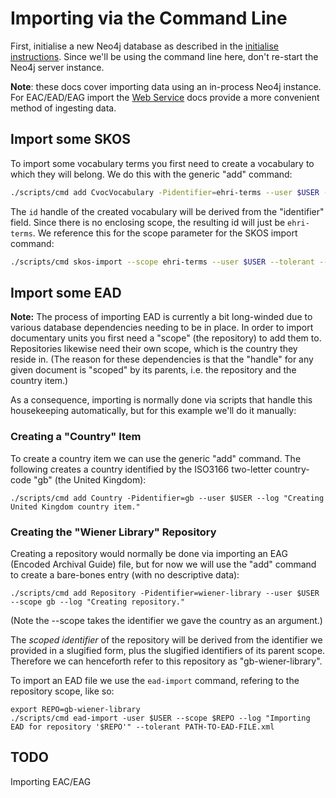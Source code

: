 # Importing via the Command Line

First, initialise a new Neo4j database as described in the [initialise instructions](initialise.md). Since we'll
be using the command line here, don't re-start the Neo4j server instance.

**Note**: these docs cover importing data using an in-process Neo4j instance. For EAC/EAD/EAG import the
[Web Service](web-service.md) docs provide a more convenient method of ingesting data.

## Import some SKOS

To import some vocabulary terms you first need to create a vocabulary to which they will belong. We do this with the
generic "add" command:

```bash
./scripts/cmd add CvocVocabulary -Pidentifier=ehri-terms --user $USER --log "Creating vocabulary for ehri terms."
```

The `id` handle of the created vocabulary will be derived from the "identifier" field. Since there is no enclosing
scope, the resulting id will just be `ehri-terms`. We reference this for the scope parameter for the SKOS import
command:

```bash
./scripts/cmd skos-import --scope ehri-terms --user $USER --tolerant --user $USER  --log "Importing EHRI SKOS" PATH-TO-SKOS.rdf
```

## Import some EAD

**Note:** The process of importing EAD is currently a bit long-winded due to various database dependencies needing to be in place. In order to import documentary units you first need a "scope" (the repository) to add them to. Repositories likewise need their own scope, which is the country they reside in. (The reason for these dependencies is that the "handle" for any given document is "scoped" by its parents, i.e. the repository and the country item.)

 As a consequence, importing is normally done via scripts that handle this housekeeping automatically, but for this example we'll do it manually:

### Creating a "Country" Item

To create a country item we can use the generic "add" command. The following creates a country identified by the ISO3166 two-letter country-code "gb" (the United Kingdom):

```
./scripts/cmd add Country -Pidentifier=gb --user $USER --log "Creating United Kingdom country item."
```

### Creating the "Wiener Library" Repository

Creating a repository would normally be done via importing an EAG (Encoded Archival Guide) file, but for now we will use the "add" command to create a bare-bones entry (with no descriptive data):

```
./scripts/cmd add Repository -Pidentifier=wiener-library --user $USER --scope gb --log "Creating repository."
```

(Note the --scope takes the identifier we gave the country as an argument.)

The *scoped identifier* of the repository will be derived from the identifier we provided in a slugified form, plus the slugified identifiers of its parent scope. Therefore we can henceforth refer to this repository as "gb-wiener-library".

To import an EAD file we use the `ead-import` command, refering to the repository scope, like so:

```
export REPO=gb-wiener-library
./scripts/cmd ead-import -user $USER --scope $REPO --log "Importing EAD for repository '$REPO'" --tolerant PATH-TO-EAD-FILE.xml
```


## TODO

Importing EAC/EAG


